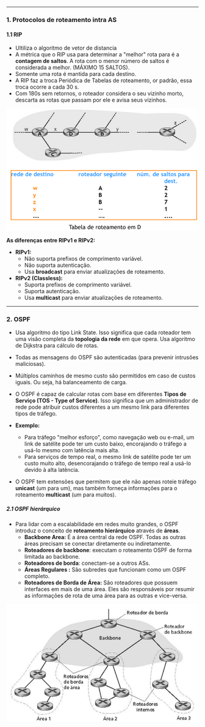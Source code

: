 

---
### **1. Protocolos de roteamento intra AS**

#### **1.1 RIP**
- Ultiliza o algoritmo de vetor de distancia
- A métrica que o RIP usa para determinar a "melhor" rota para é a **contagem de saltos**. A rota com o menor número de saltos é considerada a melhor. (MÁXIMO 15 SALTOS).
- Somente uma rota é mantida para cada destino.
- A RIP faz a troca Periódica de Tabelas de roteamento, or padrão, essa troca ocorre a cada 30 s.
- Com 180s sem retornos, o roteador considera o seu vizinho morto, descarta as rotas que passam por ele e avisa seus vizinhos.

![Pasted image 20250605154808](../../attachments/Pasted%20image%2020250605154808.png)

**As diferenças entre RIPv1 e RIPv2:**

- **RIPv1:**
    - Não suporta prefixos de comprimento variável.
    - Não suporta autenticação.
    - Usa **broadcast** para enviar atualizações de roteamento.
- **RIPv2 (Classless):**
    - Suporta prefixos de comprimento variável.
    - Suporta autenticação.
    - Usa **multicast** para enviar atualizações de roteamento. 

---
### **2. OSPF**

- Usa algoritmo do tipo Link State. Isso significa que cada roteador tem uma visão completa da **topologia da rede** em que opera. Usa algoritmo de Dijkstra para cálculo de rotas.
- Todas as mensagens do OSPF são autenticadas (para prevenir intrusões maliciosas).
- Múltiplos caminhos de mesmo custo são permitidos em caso de custos iguais. Ou seja, há balanceamento de carga.
- O OSPF é capaz de calcular rotas com base em diferentes **Tipos de Serviço (TOS - Type of Service)**. Isso significa que um administrador de rede pode atribuir custos diferentes a um mesmo link para diferentes tipos de tráfego.
- **Exemplo:**
    - Para tráfego "melhor esforço", como navegação web ou e-mail, um link de satélite pode ter um custo baixo, encorajando o tráfego a usá-lo mesmo com latência mais alta.
    - Para serviços de tempo real, o mesmo link de satélite pode ter um custo muito alto, desencorajando o tráfego de tempo real a usá-lo devido à alta latência.

- O OSPF tem extensões que permitem que ele não apenas roteie tráfego **unicast** (um para um), mas também forneça informações para o roteamento **multicast** (um para muitos).

##### **2.1 OSPF hierárquico**
- Para lidar com a escalabilidade em redes muito grandes, o OSPF introduz o conceito de **roteamento hierárquico** através de **áreas**.
    - **Backbone Area:** É a área central da rede OSPF. Todas as outras áreas precisam se conectar diretamente ou indiretamente.
    - **Roteadores de backbone**: executam o roteamento OSPF de forma limitada ao backbone.
    - **Roteadores de borda**: conectam-se a outros ASs.
    - **Áreas Regulares :** São subredes que funcionam como um OSPF completo.
    - **Roteadores de Borda de Área:** São roteadores que possuem interfaces em mais de uma área. Eles são responsáveis por resumir as informações de rota de uma área para as outras e vice-versa.

![Pasted image 20250605190304](../../attachments/Pasted%20image%2020250605190304.png)
